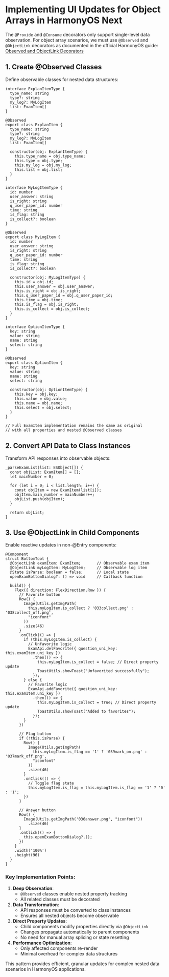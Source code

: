 # Implementing UI Updates for Object Arrays in HarmonyOS Next

The `@Provide` and `@Consume` decorators only support single-level data observation. For object array scenarios, we must use `@Observed` and `@ObjectLink` decorators as documented in the official HarmonyOS guide:
[Observed and ObjectLink Decorators](https://developer.huawei.com/consumer/cn/doc/harmonyos-guides-V5/arkts-observed-and-objectlink-V5)

## 1. Create @Observed Classes

Define observable classes for nested data structures:

```
interface ExplanItemType {
  type_name: string
  type?: string
  my_log?: MyLogItem
  list: ExamItem[]
}

@Observed
export class ExplanItem {
  type_name: string
  type?: string
  my_log?: MyLogItem
  list: ExamItem[]

  constructor(obj: ExplanItemType) {
    this.type_name = obj.type_name;
    this.type = obj.type;
    this.my_log = obj.my_log;
    this.list = obj.list;
  }
}

interface MyLogItemType {
  id: number
  user_answer: string
  is_right: string
  q_user_paper_id: number
  time: string
  is_flag: string
  is_collect?: boolean
}

@Observed
export class MyLogItem {
  id: number
  user_answer: string
  is_right: string
  q_user_paper_id: number
  time: string
  is_flag: string
  is_collect?: boolean

  constructor(obj: MyLogItemType) {
    this.id = obj.id;
    this.user_answer = obj.user_answer;
    this.is_right = obj.is_right;
    this.q_user_paper_id = obj.q_user_paper_id;
    this.time = obj.time;
    this.is_flag = obj.is_right;
    this.is_collect = obj.is_collect;
  }
}

interface OptionItemType {
  key: string
  value: string
  name: string
  select: string
}

@Observed
export class OptionItem {
  key: string
  value: string
  name: string
  select: string

  constructor(obj: OptionItemType) {
    this.key = obj.key;
    this.value = obj.value;
    this.name = obj.name;
    this.select = obj.select;
  }
}

// Full ExamItem implementation remains the same as original
// with all properties and nested @Observed classes
```

## 2. Convert API Data to Class Instances

Transform API responses into observable objects:

```
_parseExamList(list: ESObject[]) {
  const objList: ExamItem[] = [];
  let mainNumber = 0;
  
  for (let i = 0; i < list.length; i++) {
    const objItem = new ExamItem(list[i]);
    objItem.main_number = mainNumber++;
    objList.push(objItem);
  }
  
  return objList;
}
```

## 3. Use @ObjectLink in Child Components

Enable reactive updates in non-@Entry components:

```
@Component
struct BottomTool {
  @ObjectLink examItem: ExamItem;       // Observable exam item
  @ObjectLink myLogItem: MyLogItem;     // Observable log item
  @State isParse: boolean = false;      // Local state
  openExamBottomDialog?: () => void     // Callback function

  build() {
    Flex({ direction: FlexDirection.Row }) {
      // Favorite button
      Row() {
        Image(Utils.getImgPath(
          this.myLogItem.is_collect ? '033collect.png' : '038collect_off.png', 
          "iconfont"
        ))
        .size(46)
      }
      .onClick(() => {
        if (this.myLogItem.is_collect) {
          // Unfavorite logic
          ExamApi.delFavorite({ question_uni_key: this.examItem.uni_key })
            .then(() => {
              this.myLogItem.is_collect = false; // Direct property update
              ToastUtils.showToast("Unfavorited successfully");
            });
        } else {
          // Favorite logic
          ExamApi.addFavorite({ question_uni_key: this.examItem.uni_key })
            .then(() => {
              this.myLogItem.is_collect = true; // Direct property update
              ToastUtils.showToast("Added to favorites");
            });
        }
      })
      
      // Flag button
      if (!this.isParse) {
        Row() {
          Image(Utils.getImgPath(
            this.myLogItem.is_flag == '1' ? '039mark_on.png' : '037mark_off.png',
            "iconfont"
          ))
          .size(46)
        }
        .onClick(() => {
          // Toggle flag state
          this.myLogItem.is_flag = this.myLogItem.is_flag == '1' ? '0' : '1';
        })
      }
      
      // Answer button
      Row() {
        Image(Utils.getImgPath('036answer.png', "iconfont"))
          .size(46)
      }
      .onClick(() => {
        this.openExamBottomDialog?.();
      })
    }
    .width('100%')
    .height(96)
  }
}
```

### Key Implementation Points:

1. **Deep Observation**:
   - `@Observed` classes enable nested property tracking
   - All related classes must be decorated
2. **Data Transformation**:
   - API responses must be converted to class instances
   - Ensures all nested objects become observable
3. **Direct Property Updates**:
   - Child components modify properties directly via `@ObjectLink`
   - Changes propagate automatically to parent components
   - No need for manual array splicing or state resetting
4. **Performance Optimization**:
   - Only affected components re-render
   - Minimal overhead for complex data structures

This pattern provides efficient, granular updates for complex nested data scenarios in HarmonyOS applications.
